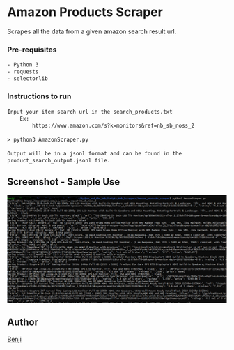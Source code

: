 # Amazon Products Scraper 

Scrapes all the data from a given amazon search result url.

### Pre-requisites

	- Python 3
	- requests
	- selectorlib

### Instructions to run
	Input your item search url in the search_products.txt
		Ex:
			https://www.amazon.com/s?k=monitors&ref=nb_sb_noss_2

  	> python3 AmazonScraper.py

  	Output will be in a jsonl format and can be found in the product_search_output.jsonl file.

## Screenshot - Sample Use

![Screenshot](output.PNG)

## Author

[Benji](https://github.com/CaptainRoberts)
